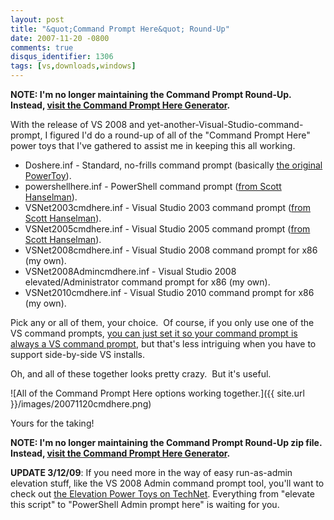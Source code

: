 ```yaml
---
layout: post
title: "&quot;Command Prompt Here&quot; Round-Up"
date: 2007-11-20 -0800
comments: true
disqus_identifier: 1306
tags: [vs,downloads,windows]
---
```

**NOTE: I'm no longer maintaining the Command Prompt Round-Up. Instead,
[visit the Command Prompt Here
Generator](http://app.paraesthesia.com/CommandPromptHere/).**

With the release of VS 2008 and
yet-another-Visual-Studio-command-prompt, I figured I'd do a round-up of
all of the "Command Prompt Here" power toys that I've gathered to assist
me in keeping this all working.

- Doshere.inf - Standard, no-frills command prompt (basically [the
    original
    PowerToy](http://www.microsoft.com/windowsxp/downloads/powertoys/xppowertoys.mspx)).
- powershellhere.inf - PowerShell command prompt ([from Scott
    Hanselman](http://www.hanselman.com/blog/IntroducingPowerShellPromptHere.aspx)).
- VSNet2003cmdhere.inf - Visual Studio 2003 command prompt ([from
    Scott
    Hanselman](http://www.hanselman.com/blog/VisualStudioCommandPromptHereAndSearchUnknownFileExtensions.aspx)).
- VSNet2005cmdhere.inf - Visual Studio 2005 command prompt ([from
    Scott
    Hanselman](http://www.hanselman.com/blog/VisualStudioCommandPromptHereAndSearchUnknownFileExtensions.aspx)).
- VSNet2008cmdhere.inf - Visual Studio 2008 command prompt for x86 (my
    own).
- VSNet2008Admincmdhere.inf - Visual Studio 2008
    elevated/Administrator command prompt for x86 (my own).
- VSNet2010cmdhere.inf - Visual Studio 2010 command prompt for x86 (my
    own).

Pick any or all of them, your choice.  Of course, if you only use one of
the VS command prompts, [you can just set it so your command prompt is
always a VS command
prompt](/archive/2004/06/28/net-command-prompt-here-and-everywhere-else.aspx),
but that's less intriguing when you have to support side-by-side VS
installs.

Oh, and all of these together looks pretty crazy.  But it's useful.

![All of the Command Prompt Here options working
together.]({{ site.url }}/images/20071120cmdhere.png)

Yours for the taking!

**NOTE: I'm no longer maintaining the Command Prompt Round-Up zip file.
Instead, [visit the Command Prompt Here
Generator](http://app.paraesthesia.com/CommandPromptHere/).**

**UPDATE 3/12/09**: If you need more in the way of easy run-as-admin
elevation stuff, like the VS 2008 Admin command prompt tool, you'll want
to check out [the Elevation Power Toys on
TechNet](http://technet.microsoft.com/en-us/magazine/2008.06.elevation.aspx).
Everything from "elevate this script" to "PowerShell Admin prompt here"
is waiting for you.
